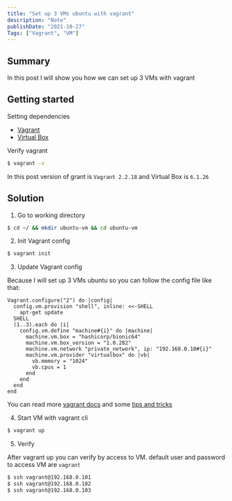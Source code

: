```yaml
---
title: "Set up 3 VMs ubuntu with vagrant"
description: "Note"
publishDate: "2021-10-27"
Tags: ["Vagrant", "VM"]
---
```


## Summary
In this post I will show you how we can set up 3 VMs with vagrant

## Getting started

Setting dependencies
- [Vagrant](https://www.vagrantup.com/downloads)
- [Virtual Box](https://www.virtualbox.org/wiki/Downloads)

Verify vagrant

```bash
$ vagrant -v
```

In this post version of grant is ```Vagrant 2.2.18``` and Virtual Box is ```6.1.26```

## Solution

1. Go to working directory

  ```bash
  $ cd ~/ && mkdir ubuntu-vm && cd ubuntu-vm
  ```

2. Init Vagrant config

  ```bash
  $ vagrant init
  ```

3. Update Vagrant config

  Because I will set up 3 VMs ubuntu so you can follow the config file like that:

  ```
  Vagrant.configure("2") do |config|
    config.vm.provision "shell", inline: <<-SHELL
      apt-get update
    SHELL
    (1..3).each do |i|
      config.vm.define "machine#{i}" do |machine|
        machine.vm.box = "hashicorp/bionic64"
        machine.vm.box_version = "1.0.282"
        machine.vm.network "private_network", ip: "192.168.0.10#{i}"
        machine.vm.provider "virtualbox" do |vb|
          vb.memory = "1024"
          vb.cpus = 1
        end
      end
    end
  end
  ```

  You can read more [vagrant docs](https://www.vagrantup.com/docs) and some [tips and tricks](https://www.vagrantup.com/docs/vagrantfile/tips)

4. Start VM with vagrant cli

  ```bash
  $ vagrant up
  ```

5. Verify

  After vagrant up you can verify by access to VM. default user and password to access VM are ```vagrant```

  ```bash
  $ ssh vagrant@192.168.0.101
  $ ssh vagrant@192.168.0.102
  $ ssh vagrant@192.168.0.103
  ```